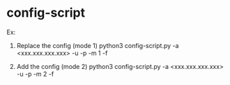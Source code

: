 # config-script

Ex:
1. Replace the config (mode 1)
python3 config-script.py -a <xxx.xxx.xxx.xxx> -u <username> -p <password> -m 1 -f <full-config-filename>
  
2. Add the config (mode 2)
python3 config-script.py -a <xxx.xxx.xxx.xxx> -u <username> -p <password> -m 2 -f <additional-config-filename>
